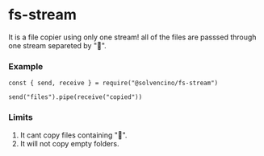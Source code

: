 # fs-stream

It is a file copier using only one stream!
all of the files are passsed through one stream separeted by "𐞙".

### Example

```
const { send, receive } = require("@solvencino/fs-stream")

send("files").pipe(receive("copied"))
```

### Limits

1. It cant copy files containing "𐞙".
2. It will not copy empty folders.
